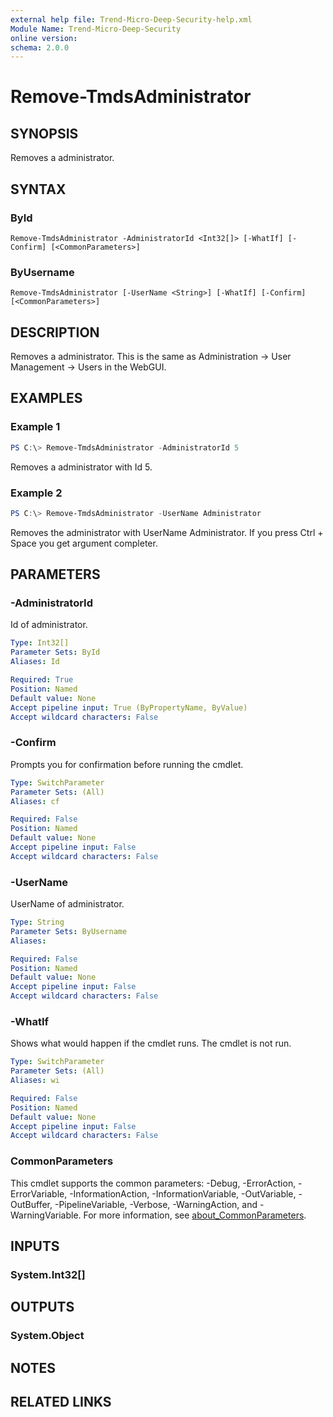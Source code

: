 ```yaml
---
external help file: Trend-Micro-Deep-Security-help.xml
Module Name: Trend-Micro-Deep-Security
online version:
schema: 2.0.0
---
```


# Remove-TmdsAdministrator

## SYNOPSIS
Removes a administrator.

## SYNTAX

### ById
```
Remove-TmdsAdministrator -AdministratorId <Int32[]> [-WhatIf] [-Confirm] [<CommonParameters>]
```

### ByUsername
```
Remove-TmdsAdministrator [-UserName <String>] [-WhatIf] [-Confirm] [<CommonParameters>]
```

## DESCRIPTION
Removes a administrator. This is the same as Administration -> User Management -> Users in the WebGUI.

## EXAMPLES

### Example 1
```powershell
PS C:\> Remove-TmdsAdministrator -AdministratorId 5
```

Removes a administrator with Id 5.

### Example 2
```powershell
PS C:\> Remove-TmdsAdministrator -UserName Administrator
```

Removes the administrator with UserName Administrator. If you press Ctrl + Space you get argument completer.

## PARAMETERS

### -AdministratorId
Id of administrator.

```yaml
Type: Int32[]
Parameter Sets: ById
Aliases: Id

Required: True
Position: Named
Default value: None
Accept pipeline input: True (ByPropertyName, ByValue)
Accept wildcard characters: False
```

### -Confirm
Prompts you for confirmation before running the cmdlet.

```yaml
Type: SwitchParameter
Parameter Sets: (All)
Aliases: cf

Required: False
Position: Named
Default value: None
Accept pipeline input: False
Accept wildcard characters: False
```

### -UserName
UserName of administrator.

```yaml
Type: String
Parameter Sets: ByUsername
Aliases:

Required: False
Position: Named
Default value: None
Accept pipeline input: False
Accept wildcard characters: False
```

### -WhatIf
Shows what would happen if the cmdlet runs.
The cmdlet is not run.

```yaml
Type: SwitchParameter
Parameter Sets: (All)
Aliases: wi

Required: False
Position: Named
Default value: None
Accept pipeline input: False
Accept wildcard characters: False
```

### CommonParameters
This cmdlet supports the common parameters: -Debug, -ErrorAction, -ErrorVariable, -InformationAction, -InformationVariable, -OutVariable, -OutBuffer, -PipelineVariable, -Verbose, -WarningAction, and -WarningVariable. For more information, see [about_CommonParameters](http://go.microsoft.com/fwlink/?LinkID=113216).

## INPUTS

### System.Int32[]

## OUTPUTS

### System.Object
## NOTES

## RELATED LINKS
